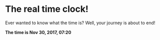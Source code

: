 # The real time clock!

Ever wanted to know what the time is? Well, your journey is about to end!

**The time is Nov 30, 2017, 07:20**